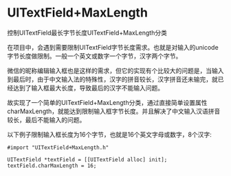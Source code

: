 # UITextField+MaxLength
控制UITextField最长字节长度UITextField+MaxLength分类

在项目中，会遇到需要限制UITextField字节长度需求。也就是对输入的unicode字节长度做限制。一般一个英文或数字一个字节，汉字两个字节。

微信的昵称编辑输入框也是这样的需求，但它的实现有个比较大的问题是，当输入到最后时，由于中文输入法的特殊性，汉字的拼音较长，汉字拼音还未输完，就已经达到了输入框最大长度，导致最后的汉字不能输入问题。

故实现了一个简单的UITextField+MaxLength分类，通过直接简单设置属性charMaxLength，就能达到限制输入框字节长度。并且解决了中文输入汉语拼音较长，最后不能输入的问题。

以下例子限制输入框长度为16个字节，也就是16个英文字母或数字，8个汉字:
```
#import "UITextField+MaxLength.h"

UITextField *textField = [[UITextField alloc] init];
textField.charMaxLength = 16;
```
